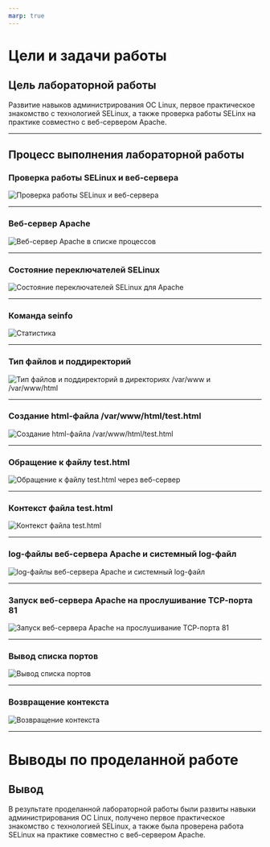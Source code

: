 ```yaml
---
marp: true
---
```


# Цели и задачи работы

## Цель лабораторной работы

Развитие навыков администрирования ОС Linux, первое практическое знакомство с технологией SELinux, а также проверка работы SELinx на практике совместно с веб-сервером Apache.

---

## Процесс выполнения лабораторной работы

### Проверка работы SELinux и веб-сервера

![Проверка работы SELinux и веб-сервера](./pics/1.PNG)

---

### Веб-сервер Apache

![Веб-сервер Apache в списке процессов](./pics/2.png)


---
### Состояние переключателей SELinux

![Состояние переключателей SELinux для Apache](./pics/3.png)


---
### Команда seinfo

![Статистика](./pics/4.png)

---

### Тип файлов и поддиректорий

![Тип файлов и поддиректорий в директориях /var/www и /var/www/html](./pics/5.png)

---

### Создание html-файла /var/www/html/test.html

![Создание html-файла /var/www/html/test.html](./pics/9.1.PNG)

---

### Обращение к файлу test.html

![Обращение к файлу test.html через веб-сервер](./pics/11.png)

---

### Контекст файла test.html

![Контекст файла test.html](./pics/12.PNG)

---

### log-файлы веб-сервера Apache и системный log-файл

![log-файлы веб-сервера Apache и системный log-файл](./pics/15.PNG)

---

### Запуск веб-сервера Apache на прослушивание ТСР-порта 81

![Запуск веб-сервера Apache на прослушивание ТСР-порта 81](./pics/16.PNG)

---

### Вывод списка портов

![Вывод списка портов](./pics/19.PNG)

---

### Возвращение контекста

![Возвращение контекста](./pics/23.PNG)


---
# Выводы по проделанной работе

## Вывод

В результате проделанной лабораторной работы были развиты навыки администрирования ОС Linux, получено первое практическое знакомство с технологией SELinux, а также была проверена работа SELinux на практике совместно с веб-сервером Apache.
